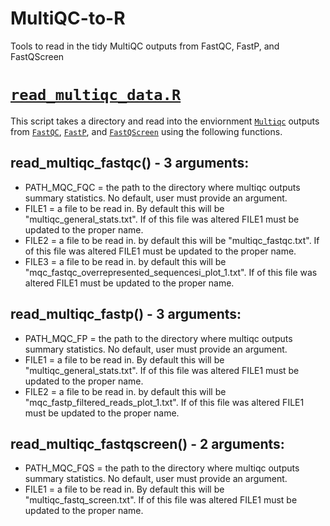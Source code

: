 # MultiQC-to-R
Tools to read in the tidy MultiQC outputs from FastQC, FastP, and FastQScreen

# [`read_multiqc_data.R`](https://github.com/cbirdlab/MultiQC-to-R/blob/main/read_multiqc_data.R)

This script takes a directory and read into the enviornment [`Multiqc`](https://multiqc.info/) outputs from [`FastQC`](https://www.bioinformatics.babraham.ac.uk/projects/fastqc/), [`FastP`](https://github.com/OpenGene/fastp), and [`FastQScreen`](https://www.bioinformatics.babraham.ac.uk/projects/fastq_screen/) using the following functions.

## read_multiqc_fastqc() - 3 arguments: 
* PATH_MQC_FQC = the path to the directory where multiqc outputs summary statistics. No default, user must provide an argument.
* FILE1 = a file to be read in. By default this will be "multiqc_general_stats.txt". If of this file was altered FILE1 must be updated to the proper name.
* FILE2 = a file to be read in. by default this will be "multiqc_fastqc.txt". If of this file was altered FILE1 must be updated to the proper name.
* FILE3 = a file to be read in. by default this will be "mqc_fastqc_overrepresented_sequencesi_plot_1.txt". If of this file was altered FILE1 must be updated to the proper name.
    
## read_multiqc_fastp() - 3 arguments: 
* PATH_MQC_FP = the path to the directory where multiqc outputs summary statistics. No default, user must provide an argument.
* FILE1 = a file to be read in. By default this will be "multiqc_general_stats.txt". If of this file was altered FILE1 must be updated to the proper name.
* FILE2 = a file to be read in. by default this will be "mqc_fastp_filtered_reads_plot_1.txt". If of this file was altered FILE1 must be updated to the proper name.

## read_multiqc_fastqscreen() - 2 arguments: 
* PATH_MQC_FQS = the path to the directory where multiqc outputs summary statistics. No default, user must provide an argument.
* FILE1 = a file to be read in. By default this will be "multiqc_fastq_screen.txt". If of this file was altered FILE1 must be updated to the proper name.
